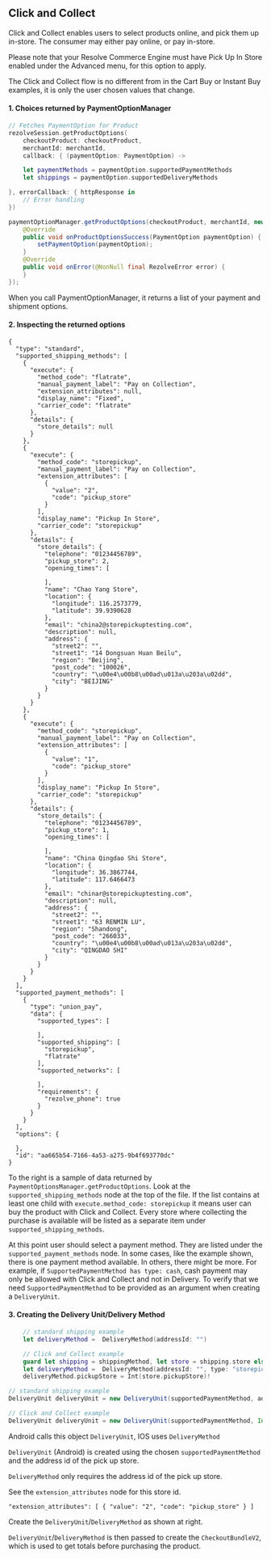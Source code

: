 ## Click and Collect

Click and Collect enables users to select products online, and pick them up in-store. The consumer may either pay online, or pay in-store.

Please note that your Resolve Commerce Engine must have Pick Up In Store enabled under the Advanced menu, for this option to apply. 

The Click and Collect flow is no different from in the Cart Buy or Instant Buy examples, it is only the user chosen values that change. 

#### 1. Choices returned by PaymentOptionManager

```swift
// Fetches PaymentOption for Product
rezolveSession.getProductOptions(
    checkoutProduct: checkoutProduct,
    merchantId: merchantId,
    callback: { (paymentOption: PaymentOption) ->

    let paymentMethods = paymentOption.supportedPaymentMethods
    let shippings = paymentOption.supportedDeliveryMethods

}, errorCallback: { httpResponse in
    // Error handling
})
```
```java
paymentOptionManager.getProductOptions(checkoutProduct, merchantId, new PaymentOptionCallback() {
    @Override
    public void onProductOptionsSuccess(PaymentOption paymentOption) {
        setPaymentOption(paymentOption);
    }
    @Override
    public void onError(@NonNull final RezolveError error) {
    }
});

```

When you call PaymentOptionManager, it returns a list of your payment and shipment options.

#### 2. Inspecting the returned options

```
{
  "type": "standard",
  "supported_shipping_methods": [
    {
      "execute": {
        "method_code": "flatrate",
        "manual_payment_label": "Pay on Collection",
        "extension_attributes": null,
        "display_name": "Fixed",
        "carrier_code": "flatrate"
      },
      "details": {
        "store_details": null
      }
    },
    {
      "execute": {
        "method_code": "storepickup",
        "manual_payment_label": "Pay on Collection",
        "extension_attributes": [
          {
            "value": "2",
            "code": "pickup_store"
          }
        ],
        "display_name": "Pickup In Store",
        "carrier_code": "storepickup"
      },
      "details": {
        "store_details": {
          "telephone": "01234456789",
          "pickup_store": 2,
          "opening_times": [
            
          ],
          "name": "Chao Yang Store",
          "location": {
            "longitude": 116.2573779,
            "latitude": 39.9390628
          },
          "email": "china2@storepickuptesting.com",
          "description": null,
          "address": {
            "street2": "",
            "street1": "14 Dongsuan Huan Beilu",
            "region": "Beijing",
            "post_code": "100026",
            "country": "\u00e4\u00b8\u00ad\u013a\u203a\u02dd",
            "city": "BEIJING"
          }
        }
      }
    },
    {
      "execute": {
        "method_code": "storepickup",
        "manual_payment_label": "Pay on Collection",
        "extension_attributes": [
          {
            "value": "1",
            "code": "pickup_store"
          }
        ],
        "display_name": "Pickup In Store",
        "carrier_code": "storepickup"
      },
      "details": {
        "store_details": {
          "telephone": "01234456789",
          "pickup_store": 1,
          "opening_times": [
            
          ],
          "name": "China Qingdao Shi Store",
          "location": {
            "longitude": 36.3867744,
            "latitude": 117.6466473
          },
          "email": "chinar@storepickuptesting.com",
          "description": null,
          "address": {
            "street2": "",
            "street1": "63 RENMIN LU",
            "region": "Shandong",
            "post_code": "266033",
            "country": "\u00e4\u00b8\u00ad\u013a\u203a\u02dd",
            "city": "QINGDAO SHI"
          }
        }
      }
    }
  ],
  "supported_payment_methods": [
    {
      "type": "union_pay",
      "data": {
        "supported_types": [
          
        ],
        "supported_shipping": [
          "storepickup",
          "flatrate"
        ],
        "supported_networks": [
          
        ],
        "requirements": {
          "rezolve_phone": true
        }
      }
    }
  ],
  "options": {
    
  },
  "id": "aa665b54-7166-4a53-a275-9b4f693770dc"
}
```

To the right is a sample of data returned by `PaymentOptionsManager.getProductOptions`. Look at the `supported_shipping_methods` node at the top of the file. If the list contains at least one child with `execute.method_code: storepickup` it means user can buy the product with Click and Collect. Every store where collecting the purchase is available will be listed as a separate item under `supported_shipping_methods`.

At this point user should select a payment method. They are listed under the `supported_payment_methods` node. In some cases, like the example shown, there is one payment method available. In others, there might be more. For example, if `SupportedPaymentMethod has type: cash`, cash payment may only be allowed with Click and Collect and not in Delivery. To verify that we need `SupportedPaymentMethod` to be provided as an argument when creating a `DeliveryUnit`.

#### 3. Creating the Delivery Unit/Delivery Method

```swift
    // standard shipping example
    let deliveryMethod =  DeliveryMethod(addressId: "")

    // Click and Collect example
    guard let shipping = shippingMethod, let store = shipping.store else { preconditionFailure() }
    let deliveryMethod =  DeliveryMethod(addressId: "", type: "storepickup") 
    deliveryMethod.pickupStore = Int(store.pickupStore)!
```
```java
// standard shipping example
DeliveryUnit deliveryUnit = new DeliveryUnit(supportedPaymentMethod, address.getId());

// Click and Collect example
DeliveryUnit deliveryUnit = new DeliveryUnit(supportedPaymentMethod, Integer.valueOf(supportedDeliveryMethod.getShippingMethod().getExtensionAttributes().get(0).getValue()));
```

Android calls this object `DeliveryUnit`, IOS uses `DeliveryMethod`

`DeliveryUnit` (Android) is created using the chosen `supportedPaymentMethod` and the address id of the pick up store. 

`DeliveryMethod` only requires the address id of the pick up store.

See the `extension_attributes` node for this store id. 

`"extension_attributes": [ { "value": "2", "code": "pickup_store" } ]`

Create the `DeliveryUnit`/`DeliveryMethod` as shown at right. 

`DeliveryUnit`/`DeliveryMethod` is then passed to create the `CheckoutBundleV2`, which is used to get totals before purchasing the product. 



